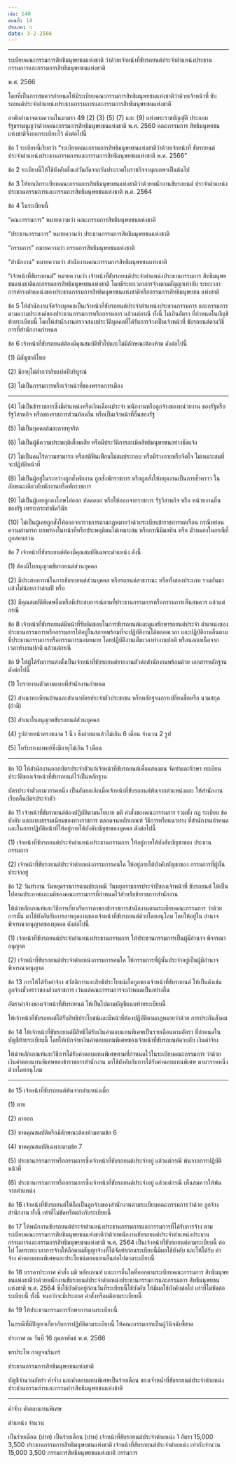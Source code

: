 ```yaml
---
เล่ม: 140
ตอนที่: 14
ประเภท: ก
date: 3-2-2566
---
```



[//]: # (หน้า 26 
เล่ม 140 ตอนที่ 14 ก ราชกิจจานุเบกษา 3 มีนาคม 2566)

----

ระเบียบคณะกรรมการสิทธิมนุษยชนแห่งชาติ ว่าด้วยเจ้าหน้าที่ขับรถยนต์ประจำตำแหน่งประธานกรรมการและกรรมการสิทธิมนุษยชนแห่งชาติ 

พ.ศ. 2566 

โดยที่เป็นการสมควรกำหนดให้มีระเบียบคณะกรรมการสิทธิมนุษยชนแห่งชาติว่าด้วยเจ้าหน้าที่ ขับรถยนต์ประจำตำแหน่งประธานกรรมการและกรรมการสิทธิมนุษยชนแห่งชาติ 

อาศัยอำนาจตามความในมาตรา 49 (2) (3) (5) (7) และ (9) แห่งพระราชบัญญัติ ประกอบรัฐธรรมนูญว่าด้วยคณะกรรมการสิทธิมนุษยชนแห่งชาติ พ.ศ. 2560 คณะกรรมการ สิทธิมนุษยชนแห่งชาติจึงออกระเบียบไว้ ดังต่อไปนี้ 

ข้อ 1 ระเบียบนี้เรียกว่า “ระเบียบคณะกรรมการสิทธิมนุษยชนแห่งชาติว่าด้วยเจ้าหน้าที่ ขับรถยนต์ประจำตำแหน่งประธานกรรมการและกรรมการสิทธิมนุษยชนแห่งชาติ พ.ศ. 2566” 

ข้อ 2 ระเบียบนี้ให้ใช้บังคับตั้งแต่วันถัดจากวันประกาศในราชกิจจานุเบกษาเป็นต้นไป 

ข้อ 3 ให้ยกเลิกระเบียบคณะกรรมการสิทธิมนุษยชนแห่งชาติว่าด้วยพนักงานขับรถยนต์ ประจำตำแหน่งประธานกรรมการและกรรมการสิทธิมนุษยชนแห่งชาติ พ.ศ. 2564 

ข้อ 4 ในระเบียบนี้ 

“คณะกรรมการ” หมายความว่า คณะกรรมการสิทธิมนุษยชนแห่งชาติ 

“ประธานกรรมการ” หมายความว่า ประธานกรรมการสิทธิมนุษยชนแห่งชาติ 

“กรรมการ” หมายความว่า กรรมการสิทธิมนุษยชนแห่งชาติ 

“สำนักงาน” หมายความว่า สำนักงานคณะกรรมการสิทธิมนุษยชนแห่งชาติ 

“เจ้าหน้าที่ขับรถยนต์” หมายความว่า เจ้าหน้าที่ขับรถยนต์ประจำตำแหน่งประธานกรรมการ สิทธิมนุษยชนแห่งชาติและกรรมการสิทธิมนุษยชนแห่งชาติ โดยมีระยะเวลาการจ้างตามสัญญาเท่ากับ ระยะเวลาการดำรงตำแหน่งของประธานกรรมการสิทธิมนุษยชนแห่งชาติหรือกรรมการสิทธิมนุษยชน แห่งชาติ 

ข้อ 5 ให้สำนักงานจัดจ้างบุคคลเป็นเจ้าหน้าที่ขับรถยนต์ประจำตำแหน่งประธานกรรมการ และกรรมการ ตามความประสงค์ของประธานกรรมการหรือกรรมการ แล้วแต่กรณี ทั้งนี้ ไม่เกินอัตรา ที่กำหนดในบัญชีท้ายระเบียบนี้ โดยให้สำนักงานตรวจสอบประวัติบุคคลที่ได้รับการจ้างเป็นเจ้าหน้าที่ ขับรถยนต์ตามวิธีการที่สำนักงานกำหนด 

ข้อ 6 เจ้าหน้าที่ขับรถยนต์ต้องมีคุณสมบัติทั่วไปและไม่มีลักษณะต้องห้าม ดังต่อไปนี้ 

(1) มีสัญชาติไทย 

(2) มีอายุไม่ต่ำกว่าสิบแปดปีบริบูรณ์ 

(3) ไม่เป็นกรรมการหรือเจ้าหน้าที่ของพรรคการเมือง 


[//]: # (หน้า 27 
เล่ม 140 ตอนที่ 14 ก ราชกิจจานุเบกษา 3 มีนาคม 2566)

----

(4) ไม่เป็นข้าราชการซึ่งมีตำแหน่งหรือเงินเดือนประจำ พนักงานหรือลูกจ้างของหน่วยงาน ของรัฐหรือรัฐวิสาหกิจ หรือของราชการส่วนท้องถิ่น หรือเป็นเจ้าหน้าที่อื่นของรัฐ 

(5) ไม่เป็นบุคคลล้มละลายทุจริต 

(6) ไม่เป็นผู้มีความประพฤติเสื่อมเสีย หรือมีประวัติการละเมิดสิทธิมนุษยชนอย่างชัดแจ้ง 

(7) ไม่เป็นคนไร้ความสามารถ หรือสติฟั่นเฟือนไม่สมประกอบ หรือมีร่างกายหรือจิตใจ ไม่เหมาะสมที่จะปฏิบัติหน้าที่ 

(8) ไม่เป็นผู้อยู่ในระหว่างถูกสั่งพักงาน ถูกสั่งพักราชการ หรือถูกสั่งให้หยุดงานเป็นการชั่วคราว ในลักษณะเดียวกับพักงานหรือพักราชการ 

(9) ไม่เป็นผู้เคยถูกลงโทษไล่ออก ปลดออก หรือให้ออกจากราชการ รัฐวิสาหกิจ หรือ หน่วยงานอื่นของรัฐ เพราะกระทำผิดวินัย 

(10) ไม่เป็นผู้เคยถูกสั่งให้ออกจากราชการตามกฎหมายว่าด้วยระเบียบข้าราชการพลเรือน กรณีหย่อนความสามารถ บกพร่องในหน้าที่หรือประพฤติตนไม่เหมาะสม หรือกรณีมีมลทิน หรือ มัวหมองในกรณีที่ถูกสอบสวน 

ข้อ 7 เจ้าหน้าที่ขับรถยนต์ต้องมีคุณสมบัติเฉพาะตำแหน่ง ดังนี้ 

(1) ต้องมีใบอนุญาตขับรถยนต์ส่วนบุคคล 

(2) มีประสบการณ์ในการขับรถยนต์ส่วนบุคคล หรือรถยนต์สาธารณะ หรือทั้งสองประเภท รวมกันมาแล้วไม่น้อยกว่าสามปี หรือ 

(3) มีคุณสมบัติพิเศษอื่นหรือมีประสบการณ์ตามที่ประธานกรรมการหรือกรรมการเห็นสมควร แล้วแต่กรณี 

ข้อ 8 เจ้าหน้าที่ขับรถยนต์มีหน้าที่รับผิดชอบในการขับรถยนต์และดูแลรักษารถยนต์ประจำ ตำแหน่งของประธานกรรมการหรือกรรมการให้อยู่ในสภาพพร้อมที่จะปฏิบัติงานได้ตลอดเวลา และปฏิบัติงานอื่นตามที่ประธานกรรมการหรือกรรมการมอบหมาย โดยปฏิบัติงานเต็มเวลาทำงานปกติ หรือนอกเหนือจากเวลาทำงานปกติ แล้วแต่กรณี 

ข้อ 9 ให้ผู้ได้รับการแต่งตั้งเป็นเจ้าหน้าที่ขับรถยนต์รายงานตัวต่อสำนักงานพร้อมด้วย เอกสารหลักฐาน ดังต่อไปนี้ 

(1) ใบรายงานตัวตามแบบที่สำนักงานกำหนด 

(2) สำเนาทะเบียนบ้านและสำเนาบัตรประจำตัวประชาชน หรือหลักฐานการเปลี่ยนชื่อหรือ นามสกุล (ถ้ามี) 

(3) สำเนาใบอนุญาตขับรถยนต์ส่วนบุคคล 

(4) รูปถ่ายหน้าตรงขนาด 1 นิ้ว ซึ่งถ่ายมาแล้วไม่เกิน 6 เดือน จำนวน 2 รูป 

(5) ใบรับรองแพทย์ซึ่งมีอายุไม่เกิน 1 เดือน 


[//]: # (หน้า 28 
เล่ม 140 ตอนที่ 14 ก ราชกิจจานุเบกษา 3 มีนาคม 2566)

----

ข้อ 10 ให้สำนักงานออกบัตรประจำตัวแก่เจ้าหน้าที่ขับรถยนต์เพื่อแสดงตน จัดทำและรักษา ทะเบียนประวัติของเจ้าหน้าที่ขับรถยนต์ไว้เป็นหลักฐาน 

บัตรประจำตัวตามวรรคหนึ่ง เป็นอันยกเลิกเมื่อเจ้าหน้าที่ขับรถยนต์พ้นจากตำแหน่งและ ให้สำนักงานเรียกคืนบัตรประจำตัว 

ข้อ 11 เจ้าหน้าที่ขับรถยนต์ต้องปฏิบัติตามนโยบาย มติ คำสั่งของคณะกรรมการ รวมทั้ง กฎ ระเบียบ ข้อบังคับ และแบบธรรมเนียมของทางราชการ ตลอดจนหลักเกณฑ์ วิธีการหรือแนวทาง ที่สำนักงานกำหนด และในการปฏิบัติหน้าที่ให้อยู่ภายใต้บังคับบัญชาของบุคคล ดังต่อไปนี้ 

(1) เจ้าหน้าที่ขับรถยนต์ประจำตำแหน่งประธานกรรมการ ให้อยู่ภายใต้บังคับบัญชาของ ประธานกรรมการ 

(2) เจ้าหน้าที่ขับรถยนต์ประจำตำแหน่งกรรมการคนใด ให้อยู่ภายใต้บังคับบัญชาของ กรรมการที่ผู้นั้นประจำอยู่ 

ข้อ 12 วันทำงาน วันหยุดราชการตามประเพณี วันหยุดราชการประจำปีของเจ้าหน้าที่ ขับรถยนต์ ให้เป็นไปตามประกาศและมติของคณะกรรมการที่กำหนดไว้สำหรับข้าราชการสำนักงาน 

ให้นำหลักเกณฑ์และวิธีการเกี่ยวกับการลาของข้าราชการสำนักงานตามระเบียบคณะกรรมการ ว่าด้วยการนั้น มาใช้บังคับกับการลาหยุดงานของเจ้าหน้าที่ขับรถยนต์ด้วยโดยอนุโลม โดยให้อยู่ใน อำนาจพิจารณาอนุญาตของบุคคล ดังต่อไปนี้ 

(1) เจ้าหน้าที่ขับรถยนต์ประจำตำแหน่งประธานกรรมการ ให้ประธานกรรมการเป็นผู้มีอำนาจ พิจารณาอนุญาต 

(2) เจ้าหน้าที่ขับรถยนต์ประจำตำแหน่งกรรมการคนใด ให้กรรมการที่ผู้นั้นประจำอยู่เป็นผู้มีอำนาจ พิจารณาอนุญาต 

ข้อ 13 การให้ได้รับค่าจ้าง สวัสดิการและสิทธิประโยชน์เกื้อกูลของเจ้าหน้าที่ขับรถยนต์ ให้เป็นดังเช่นลูกจ้างชั่วคราวของส่วนราชการ เว้นแต่คณะกรรมการจะกำหนดเป็นอย่างอื่น 

อัตราค่าจ้างของเจ้าหน้าที่ขับรถยนต์ ให้เป็นไปตามบัญชีแนบท้ายระเบียบนี้ 

ให้เจ้าหน้าที่ขับรถยนต์ได้รับสิทธิประโยชน์และมีหน้าที่ต้องปฏิบัติตามกฎหมายว่าด้วย การประกันสังคม 

ข้อ 14 ให้เจ้าหน้าที่ขับรถยนต์มีสิทธิได้รับเงินค่าตอบแทนพิเศษเป็นรายเดือนตามอัตรา ที่กำหนดในบัญชีท้ายระเบียบนี้ โดยให้เบิกจ่ายเงินค่าตอบแทนพิเศษของเจ้าหน้าที่ขับรถยนต์ควบกับ เงินค่าจ้าง 

ให้นำหลักเกณฑ์และวิธีการได้รับค่าตอบแทนพิเศษตามที่กำหนดไว้ในระเบียบคณะกรรมการ ว่าด้วยเงินค่าตอบแทนพิเศษของข้าราชการสำนักงาน มาใช้บังคับกับการได้รับค่าตอบแทนพิเศษ ตามวรรคหนึ่งด้วยโดยอนุโลม 


[//]: # (หน้า 29 
เล่ม 140 ตอนที่ 14 ก ราชกิจจานุเบกษา 3 มีนาคม 2566)

----

ข้อ 15 เจ้าหน้าที่ขับรถยนต์พ้นจากตำแหน่งเมื่อ 

(1) ตาย 

(2) ลาออก 

(3) ขาดคุณสมบัติหรือมีลักษณะต้องห้ามตามข้อ 6 

(4) ขาดคุณสมบัติเฉพาะตามข้อ 7 

(5) ประธานกรรมการหรือกรรมการซึ่งเจ้าหน้าที่ขับรถยนต์ประจำอยู่ แล้วแต่กรณี พ้นจากการปฏิบัติหน้าที่ 

(6) ประธานกรรมการหรือกรรมการซึ่งเจ้าหน้าที่ขับรถยนต์ประจำอยู่ แล้วแต่กรณี เห็นสมควรให้พ้นจากตำแหน่ง 

ข้อ 16 เจ้าหน้าที่ขับรถยนต์ให้ถือเป็นลูกจ้างของสำนักงานตามระเบียบคณะกรรมการว่าด้วย ลูกจ้างสำนักงาน ทั้งนี้ เท่าที่ไม่ขัดหรือแย้งกับระเบียบนี้ 

ข้อ 17 ให้พนักงานขับรถยนต์ประจำตำแหน่งประธานกรรมการและกรรมการที่ได้รับการจ้าง ตามระเบียบคณะกรรมการสิทธิมนุษยชนแห่งชาติว่าด้วยพนักงานขับรถยนต์ประจำตำแหน่งประธาน กรรมการและกรรมการสิทธิมนุษยชนแห่งชาติ พ.ศ. 2564 เป็นเจ้าหน้าที่ขับรถยนต์ตามระเบียบนี้ ต่อไป โดยระยะเวลาการจ้างให้ถือตามสัญญาจ้างที่ได้จัดทำก่อนระเบียบนี้มีผลใช้บังคับ และให้ได้รับ ค่าจ้าง ค่าตอบแทนพิเศษและประโยชน์ตอบแทนอื่นต่อไปตามระเบียบนี้ 

ข้อ 18 บรรดาประกาศ คำสั่ง มติ หลักเกณฑ์ และการอื่นใดที่ออกตามระเบียบคณะกรรมการ สิทธิมนุษยชนแห่งชาติว่าด้วยพนักงานขับรถยนต์ประจำตำแหน่งประธานกรรมการและกรรมการ สิทธิมนุษยชนแห่งชาติ พ.ศ. 2564 ซึ่งใช้บังคับอยู่ก่อนวันที่ระเบียบนี้ใช้บังคับ ให้มีผลใช้บังคับต่อไป เท่าที่ไม่ขัดต่อระเบียบนี้ ทั้งนี้ จนกว่าจะมีประกาศ คำสั่งหรือมติตามระเบียบนี้ 

ข้อ 19 ให้ประธานกรรมการรักษาการตามระเบียบนี้ 

ในกรณีที่มีปัญหาเกี่ยวกับการปฏิบัติตามระเบียบนี้ ให้คณะกรรมการเป็นผู้วินิจฉัยชี้ขาด 

ประกาศ ณ วันที่ 16 กุมภาพันธ์ พ.ศ. 2566 

พรประไพ กาญจนรินทร์ 

ประธานกรรมการสิทธิมนุษยชนแห่งชาติ 

บัญชีจำนวนอัตรำ ค่ำจ้ำง และค่ำตอบแทนพิเศษเป็นรำยเดือน 
ของเจ้ำหน้ำที่ขับรถยนต์ประจำตำแหน่งประธำนกรรมกำรและกรรมกำรสิทธิมนุษยชนแห่งชำติ 

----

ค่ำจ้ำง ค่ำตอบแทนพิเศษ 

ตำแหน่ง จำนวน 

เป็นรำยเดือน (บำท) เป็นรำยเดือน (บำท) เจ้าหน้าที่ขับรถยนต์ประจำตำแหน่ง 1 อัตรา 15,000 3,500 ประธานกรรมการสิทธิมนุษยชนแห่งชาติ เจ้าหน้าที่ขับรถยนต์ประจำตำแหน่ง เท่ากับจำนวน 15,000 3,500 กรรมการสิทธิมนุษยชนแห่งชาติ กรรมการ 
